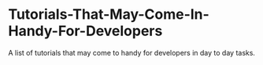 # Tutorials-That-May-Come-In-Handy-For-Developers
A list of tutorials that may come to handy for developers in day to day tasks.
